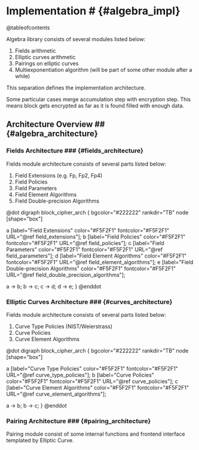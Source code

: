 # Implementation # {#algebra_impl}

@tableofcontents

Algebra library consists of several modules listed below:

1. Fields arithmetic
2. Elliptic curves arithmetic
3. Pairings on elliptic curves
4. Multiexponentiation algorithm (will be part of some other module after a while)

This separation defines the implementation architecture.

Some particular cases merge accumulation step with encryption step. This means 
block gets encrypted as far as it is found filled with enough data.  

## Architecture Overview ## {#algebra_architecture}

### Fields Architecture ### {#fields_architecture}

Fields module architecture consists of several parts listed below:

1. Field Extensions (e.g. Fp, Fp2, Fp4)
2. Field Policies
3. Field Parameters
4. Field Element Algorithms
5. Field Double-precision Algorithms


@dot
digraph block_cipher_arch {
bgcolor="#222222"
rankdir="TB"
node [shape="box"]

  a [label="Field Extensions" color="#F5F2F1" fontcolor="#F5F2F1" URL="@ref field_extensions"];
  b [label="Field Policies" color="#F5F2F1" fontcolor="#F5F2F1" URL="@ref field_policies"];
  c [label="Field Parameters" color="#F5F2F1" fontcolor="#F5F2F1" URL="@ref field_parameters"];
  d [label="Field Element Algorithms" color="#F5F2F1" fontcolor="#F5F2F1" URL="@ref field_element_algorithms"];
  e [label="Field Double-precision Algorithms" color="#F5F2F1" fontcolor="#F5F2F1" URL="@ref field_double_precision_algorithms"];
  
  a -> b;
  b -> c;
  c -> d;
  d -> e;
}
@enddot

### Elliptic Curves Architecture ### {#curves_architecture}

Fields module architecture consists of several parts listed below:

1. Curve Type Policies (NIST/Weierstrass)
2. Curve Policies
3. Curve Element Algorithms

@dot
digraph block_cipher_arch {
bgcolor="#222222"
rankdir="TB"
node [shape="box"]

  a [label="Curve Type Policies" color="#F5F2F1" fontcolor="#F5F2F1" URL="@ref curve_type_policies"];
  b [label="Curve Policies" color="#F5F2F1" fontcolor="#F5F2F1" URL="@ref curve_policies"];
  c [label="Curve Element Algorithms" color="#F5F2F1" fontcolor="#F5F2F1" URL="@ref curve_element_algorithms"];
  
  a -> b;
  b -> c;
}
@enddot


### Pairing Architecture ### {#pairing_architecture}

Pairing module consist of some internal functions and frontend interface templated by Elliptic Curve.
